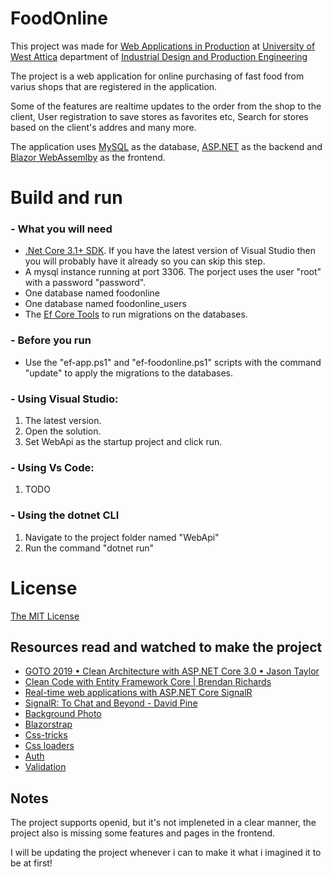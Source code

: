 # FoodOnline

This project was made for [Web Applications in Production](https://eclass.uniwa.gr/courses/IDPE104/) at [University of West Attica](https://www.uniwa.gr/) department of [Industrial Design and Production Engineering](http://www.idpe.uniwa.gr/)

The project is a web application for online purchasing of fast food from varius shops that are registered in the application.  

Some of the features are realtime updates to the order from the shop to the client, User registration to save stores as favorites etc, Search for stores based on the client's addres and many more.

The application uses [MySQL](https://www.mysql.com/) as the database, [ASP.NET](https://dotnet.microsoft.com/apps/aspnet) as the backend and [Blazor WebAssemlby](https://dotnet.microsoft.com/apps/aspnet/web-apps/blazor) as the frontend.

# Build and run

### - What you will need
- [.Net Core 3.1+ SDK](https://dotnet.microsoft.com/download). If you have the latest version of Visual Studio then you will probably have it already so you can skip this step.
- A mysql instance running at port 3306. The porject uses the user "root" with a password "password".  
- One database named foodonline  
- One database named foodonline_users  
- The [Ef Core Tools](https://docs.microsoft.com/en-us/ef/core/miscellaneous/cli/dotnet) to run migrations on the databases.  

### - Before you run
- Use the "ef-app.ps1" and "ef-foodonline.ps1" scripts with the command "update" to apply the migrations to the databases.

### - Using Visual Studio:
1. The latest version.  
2. Open the solution.  
3. Set WebApi as the startup project and click run.

### - Using Vs Code:
1. TODO

### - Using the dotnet CLI
1. Navigate to the project folder named "WebApi"
2. Run the command "dotnet run"

# License
[The MIT License](https://github.com/panoukos41/FoodOnline/blob/master/LICENSE.md)

## Resources read and watched to make the project
- [GOTO 2019 • Clean Architecture with ASP.NET Core 3.0 • Jason Taylor](https://www.youtube.com/watch?v=dK4Yb6-LxAk)
- [Clean Code with Entity Framework Core | Brendan Richards](https://www.youtube.com/watch?v=LDRxo6wDIE0)
- [Real-time web applications with ASP.NET Core SignalR](https://www.youtube.com/watch?v=YwezzKWrFuo)
- [SignalR: To Chat and Beyond - David Pine](https://www.youtube.com/watch?v=i3RXbOY6-0I)
- [Background Photo](https://pixabay.com/el/photos/%CF%80%CE%AF%CF%84%CF%83%CE%B1-%CE%BC%CE%B1%CE%B3%CE%B5%CE%AF%CF%81%CE%B5%CE%BC%CE%B1-fast-food-%CF%83%CE%BD%CE%B1%CE%BA-2068272/)
- [Blazorstrap](https://blazorstrap.io/)
- [Css-tricks](https://css-tricks.com/fun-viewport-units/)
- [Css loaders](https://projects.lukehaas.me/css-loaders/)
- [Auth](https://chrissainty.com/securing-your-blazor-apps-authentication-with-clientside-blazor-using-webapi-aspnet-core-identity/)
- [Validation](https://shawtyds.wordpress.com/2019/11/16/making-blazor-validation-play-nice-with-bootstrap-4/)

## Notes
The project supports openid, but it's not impleneted in a clear manner, the project also is missing some features and pages in the frontend.

I will be updating the project whenever i can to make it what i imagined it to be at first! 
